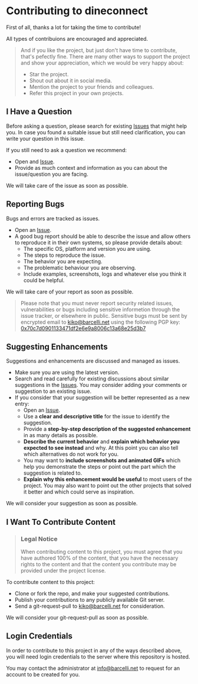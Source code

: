 # Contributing to dineconnect

First of all, thanks a lot for taking the time to contribute!

All types of contribuions are encouraged and appreciated.

> And if you like the project, but just don't have time to contribute, that's pefectly fine. There are many other ways to support the project and show your appreciation, which we would be very happy about:
> 
> * Star the project.
> * Shout out about it in social media.
> * Mention the project to your friends and colleagues.
> * Refer this project in your own projects.

## I Have a Question

Before asking a question, please search for existing [Issues](https://gitea.barcelli.net/kikobar/dineconnect/issues) that might help you. In case you found a suitable issue but still need clarification, you can write your question in this issue.

If you still need to ask a question we recommend:

* Open and [Issue](https://gitea.barcelli.net/kikobar/dineconnect/issues/new).
* Provide as much context and information as you can about the issue/question you are facing.

We will take care of the issue as soon as possible.

## Reporting Bugs

Bugs and errors are tracked as issues.

* Open an [Issue](https://gitea.barcelli.net/kikobar/dineconnect/issues/new).
* A good bug report should be able to describe the issue and allow others to reproduce it in their own systems, so please provide details about:
  * The specific OS, platform and version you are using.
  * The steps to reproduce the issue.
  * The behavior you are expecting.
  * The problematic behaviour you are observing.
  * Include examples, screenshots, logs and whatever else you think it could be helpful.

We will take care of your report as soon as possible.

> Please note that you must never report security related issues, vulnerabilities or bugs including sensitive informetion through the issue tracker, or elsewhere in public. Sensitive bugs must be sent by encrypted email to <kiko@barcelli.net> using the following PGP key: [0x70c7d0901133471df2e6e9a8006c13a68e25d3b7](https://keyserver.ubuntu.com/pks/lookup?op=get&search=0x70c7d0901133471df2e6e9a8006c13a68e25d3b7)

## Suggesting Enhancements

Suggestions and enhancements are discussed and managed as issues.

* Make sure you are using the latest version.
* Search and read carefully for existing discussions about similar suggestions in the [Issues](https://gitea.barcelli.net/kikobar/dineconnect/issues). You may consider adding your comments or suggestion to an existing issue.
* If you consider that your suggestion will be better represented as a new entry:
  * Open an [Issue](https://gitea.barcelli.net/kikobar/dineconnect/issues/new).
  * Use a **clear and descriptive title** for the issue to identify the suggestion.
  * Provide a **step-by-step description of the suggested enhancement** in as many details as possible.
  * **Describe the current behavior** and **explain which behavior you expected to see instead** and why. At this point you can also tell which alternatives do not work for you.
  * You may want to **include screenshots and animated GIFs** which help you demonstrate the steps or point out the part which the suggestion is related to.
  * **Explain why this enhancement would be useful** to most users of the project. You may also want to point out the other projects that solved it better and which could serve as inspiration.

We will consider your suggestion as soon as possible.

## I Want To Contribute Content

> ### Legal Notice
> 
> When contributing content to this project, you must agree that you have authored 100% of the content, that you have the necessary rights to the content and that the content you contribute may be provided under the project license.

To contribute content to this project:

* Clone or fork the repo, and make your suggested contributions.
* Publish your contributions to any publicly available Git server.
* Send a git-request-pull to <kiko@barcelli.net> for consideration.

We will consider your git-request-pull as soon as possible.

## Login Credentials

In order to contribute to this project in any of the ways described above, you will need login credentials to the server where this repository is hosted.

You may contact the administrator at <info@barcelli.net> to request for an account to be created for you.
